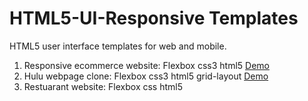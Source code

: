 # HTML5-UI-Responsive Templates
HTML5 user interface templates for web and mobile.

1. Responsive ecommerce website: Flexbox css3 html5 [Demo](https://kiwam-responsive-ecommerce-website-template.netlify.app/)
2. Hulu webpage clone: Flexbox css3 html5 grid-layout [Demo](https://kiwam-hulu-web-page-clone.netlify.app/)
3. Restuarant website: Flexbox css html5  
